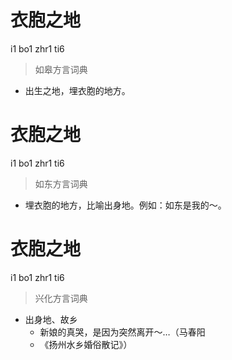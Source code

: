 # 衣胞之地
i1 bo1 zhr1 ti6
> 如皋方言词典
- 出生之地，埋衣胞的地方。

# 衣胞之地
i1 bo1 zhr1 ti6
> 如东方言词典
- 埋衣胞的地方，比喻出身地。例如：如东是我的～。

# 衣胞之地
i1 bo1 zhr1 ti6
> 兴化方言词典
- 出身地、故乡
  - 新娘的真哭，是因为突然离开～…（马春阳
  - 《扬州水乡婚俗散记》）
